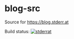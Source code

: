 # blog-src
Source for https://blog.stderr.at

Build status: [![stderrat](https://circleci.com/gh/stderrat/blog-src.svg?style=svg)](https://circleci.com/gh/stderrat/blog-src)
